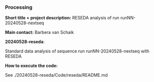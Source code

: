 ### Processing

**Short title + project description:** RESEDA analysis of run runNN-20240528-nextseq

**Main contact:** Barbera van Schaik

**20240528-reseda**:

Standard data analysis of sequence run runNN-20240528-nextseq with RESEDA

**How to execute the code:**

See ./20240528-reseda/Code/reseda/README.md

